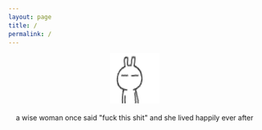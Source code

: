 ```yaml
---
layout: page
title: /
permalink: /
---
```


<script>var clicky_site_ids = clicky_site_ids || []; clicky_site_ids.push(101166186);</script>
<script async src="//static.getclicky.com/js"></script>

<p align="center">
<img src="/assets/images/169oolf.gif" style="width:100px;height:100px;">
<br><br>
a wise woman once said "fuck this shit" and she lived happily ever after
</p>
<br><br>
<p align="center">
</p>
